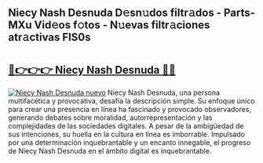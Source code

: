 ## Niecy Nash Desnuda D𝚎sn𝚞dos filtr𝚊dos - Parts-MXu Vid𝚎os f𝚘tos - N𝚞evas filtr𝚊ciones atr𝚊ctivas FlS0s

# <h2><a href="http://mbcuj0.tromn.icu/?c=Niecy+Nash+Desnuda">🔗👉👉👉 Niecy Nash Desnuda 🔗🔗</a></h2>

[![Niecy Nash Desnuda nuevo](https://i.imgur.com/pEAQMta.gif)](http://mbcuj0.tromn.icu/?c=Niecy+Nash+Desnuda)
Niecy Nash Desnuda, una persona multifacética y provocativa, desafía la descripción simple. Su enfoque único para crear una presencia en línea ha fascinado y provocado observadores, generando debates sobre moralidad, autorrepresentación y las complejidades de las sociedades digitales. A pesar de la ambigüedad de sus intenciones, su huella en la cultura en línea es imborrable. Impulsado por una determinación inquebrantable y un encanto innegable, el progreso de Niecy Nash Desnuda en el ámbito digital es inquebrantable.
